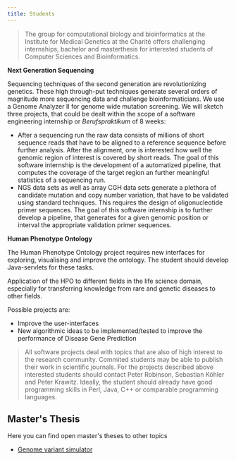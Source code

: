 ```yaml
---
title: Students
---
```



>The group for computational biology and bioinformatics at the Institute for Medical Genetics at the Charité offers challenging internships, bachelor and masterthesis for interested students of Computer Sciences and Bioinformatics.


**Next Generation Sequencing**

Sequencing techniques of the second generation are revolutionizing genetics. These high through-put techniques generate several orders of magnitude more sequencing data and challenge bioinformaticians. We use a Genome Analyzer II for genome wide mutation screening.
We will sketch three projects, that could be dealt within the scope of a software engineering internship or *Berufspraktikum* of 8 weeks:

 * After a sequencing run the raw data consists of millions of short sequence reads that have to be aligned to a reference sequence before further analysis. After the alignment, one is interested how well the genomic region of interest is covered by short reads. The goal of this software internship is the development of a automatized pipeline, that computes the coverage of the target region an further meaningful statistics of a sequencing run.
 * NGS data sets as well as array CGH  data sets generate a plethora of candidate mutation and copy number variation, that have to be validated using standard techniques. This requires the design of oligonucleotide primer sequences. The goal of this software internship is to further develop a pipeline, that generates for a given genomic position or interval the appropriate validation primer sequences.



**Human Phenotype Ontology**

The Human Phenotype Ontology project requires new interfaces for exploring, visualising and improve the ontology. The student should develop Java-servlets for these tasks.

Application of the HPO to different fields in the life science domain, especially for transferring knowledge from rare and genetic diseases to other fields.

Possible projects are:

 * Improve the user-interfaces
 * New algorithmic ideas to be implemented/tested to improve the performance of Disease Gene Prediction
 
 
 >All software projects deal with topics that are also of high interest to the research community. Commited students may be able to publish their work in scientific journals. For the projects described above interested students should contact Peter Robinson, Sebastian Köhler and Peter Krawitz. Ideally, the student should already have good programming skills in Perl, Java, C++ or comparable programming languages.

## Master's Thesis

Here you can find open master's theses to other topics

* [Genome variant simulator](master_simulator.html)
